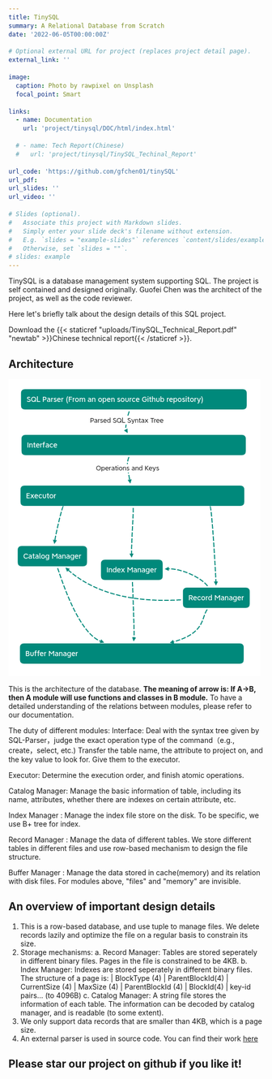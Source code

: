 ```yaml
---
title: TinySQL
summary: A Relational Database from Scratch
date: '2022-06-05T00:00:00Z'

# Optional external URL for project (replaces project detail page).
external_link: ''

image:
  caption: Photo by rawpixel on Unsplash
  focal_point: Smart

links:
  - name: Documentation
    url: 'project/tinysql/DOC/html/index.html'
  
  # - name: Tech Report(Chinese)
  #   url: 'project/tinysql/TinySQL_Techinal_Report'

url_code: 'https://github.com/gfchen01/tinySQL'
url_pdf:
url_slides: ''
url_video: ''

# Slides (optional).
#   Associate this project with Markdown slides.
#   Simply enter your slide deck's filename without extension.
#   E.g. `slides = "example-slides"` references `content/slides/example-slides.md`.
#   Otherwise, set `slides = ""`.
# slides: example
---
```


TinySQL is a database management system supporting SQL. The project is self contained and designed originally. Guofei Chen was the architect of the project, as well as the code reviewer.

Here let's briefly talk about the design details of this SQL project.

Download the {{< staticref "uploads/TinySQL_Technical_Report.pdf" "newtab" >}}Chinese technical report{{< /staticref >}}.

## Architecture
![](Picture/tinySQL.png)

This is the architecture of the database. **The meaning of arrow is: If A->B, then A module will use functions and classes in B module.** To have a detailed understanding of the relations between modules, please refer to our documentation.

The duty of different modules:
Interface: Deal with the syntax tree given by SQL-Parser，judge the exact operation type of the command（e.g., create，select, etc.) Transfer the table name, the attribute to project on, and the key value to look for. Give them to the executor.

Executor: Determine the execution order, and finish atomic operations.

Catalog Manager: Manage the basic information of table, including its name, attributes, whether there are indexes on certain attribute, etc.

Index Manager : Manage the index file store on the disk. To be specific, we use B+ tree for index.

Record Manager : Manage the data of different tables. We store different tables in different files and use row-based mechanism to design the file structure.

Buffer Manager : Manage the data stored in cache(memory) and its relation with disk files. For modules above, "files" and "memory" are invisible.

## An overview of important design details
1. This is a row-based database, and use tuple to manage files. We delete records lazily and optimize the file on a regular basis to constrain its size.
2. Storage mechanisms: 
   a. Record Manager: Tables are stored seperately in different binary files. Pages in the file is constrained to be 4KB.
   b. Index Manager: Indexes are stored seperately in different binary files. The structure of a page is:
   | BlockType (4) | ParentBlockId(4) | CurrentSize (4) | MaxSize (4) | ParentBlockId (4) | BlockId(4) | key-id pairs... (to 4096B)
   c. Catalog Manager: A string file stores the information of each table. The information can be decoded by catalog manager, and is readable (to some extent).
3. We only support data records that are smaller than 4KB, which is a page size.
4. An external parser is used in source code. You can find their work [here](https://github.com/hyrise/sql-parser)

<!-- ## Some Examples:

### 

### Select

###  -->

## Please star our project on github if you like it!
